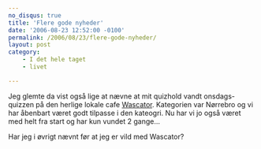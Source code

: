 ```yaml
---
no_disqus: true
title: 'Flere gode nyheder'
date: '2006-08-23 12:52:00 -0100'
permalink: /2006/08/23/flere-gode-nyheder/
layout: post
category:
    - I det hele taget
    - livet

---
```

Jeg glemte da vist også lige at nævne at mit quizhold vandt onsdags-quizzen på den herlige lokale cafe [Wascator](http://was-cator.dk/). Kategorien var Nørrebro og vi har åbenbart været godt tilpasse i den kateogri. Nu har vi jo også været med helt fra start og har kun vundet 2 gange...

Har jeg i øvrigt nævnt før at jeg er vild med Wascator?
